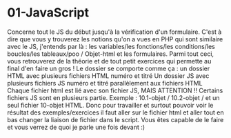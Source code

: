 # 01-JavaScript
 
Concerne tout le JS du début jusqu'à la vérification d'un formulaire.
C'est à dire que vous y trouverez les notions qu'on a vues en PHP qui sont similaire avec le JS, j'entends par là :
les variables/les fonctions/les conditions/les boucles/les tableaux/poo / Objet-html et les formulaires.
Parmi tout ceci, vous retrouverez de la théorie et de tout petit exercices qui permette au final d'en faire un gros !
Le dossier se comporte comme ça :
un dossier HTML avec plusieurs fichiers HTML numéro et titré
Un dossier JS avec plusieurs fichiers JS numéro et titré parallèlement aux fichiers HTML
Chaque fichier html est lié avec son fichier JS, MAIS ATTENTION !! Certains fichiers JS sont en plusieurs partie. Exemple :
10.1-objet / 10.2-objet / et un seul fichier 10-objet HTML. Donc pour travailler et surtout pouvoir voir le résultat des exemples/exercices
il faut aller sur le fichier html et aller tout en bas changer la liaison de fichier dans le script. Vous êtes capable de le faire et vous verrez de quoi je parle une fois devant :)
